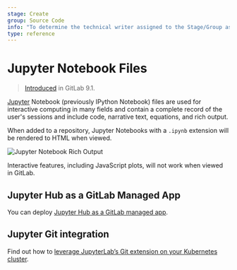 ```yaml
---
stage: Create
group: Source Code
info: "To determine the technical writer assigned to the Stage/Group associated with this page, see https://about.gitlab.com/handbook/engineering/ux/technical-writing/#assignments"
type: reference
---
```

# Jupyter Notebook Files

> [Introduced](https://gitlab.com/gitlab-org/gitlab-foss/-/issues/2508/) in GitLab 9.1.

[Jupyter](https://jupyter.org/) Notebook (previously IPython Notebook) files are used for
interactive computing in many fields and contain a complete record of the
user's sessions and include code, narrative text, equations, and rich output.

When added to a repository, Jupyter Notebooks with a `.ipynb` extension will be
rendered to HTML when viewed.

![Jupyter Notebook Rich Output](img/jupyter_notebook.png)

Interactive features, including JavaScript plots, will not work when viewed in
GitLab.

## Jupyter Hub as a GitLab Managed App

You can deploy [Jupyter Hub as a GitLab managed app](../../../clusters/applications.md#jupyterhub).

## Jupyter Git integration

Find out how to [leverage JupyterLab’s Git extension on your Kubernetes cluster](../../../clusters/applications.md#jupyter-git-integration).
